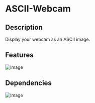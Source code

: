 # ASCII-Webcam

## Description
Display your webcam as an ASCII image.

## Features
![image](https://user-images.githubusercontent.com/66129931/155897198-e67d6f67-2104-4aa7-8206-5ed636eace7d.png)

## Dependencies
![image](https://user-images.githubusercontent.com/66129931/155897239-484b8cfd-ab4d-4d6d-9210-a39b1112ba57.png)
